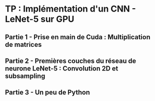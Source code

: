 # TP : Implémentation d'un CNN - LeNet-5 sur GPU

## Partie 1 - Prise en main de Cuda : Multiplication de matrices

## Partie 2 - Premières couches du réseau de neurone LeNet-5 : Convolution 2D et subsampling

## Partie 3 - Un peu de Python
